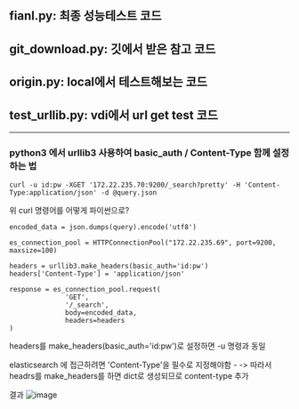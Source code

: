 ## fianl.py: 최종 성능테스트 코드

## git_download.py: 깃에서 받은 참고 코드

## origin.py: local에서 테스트해보는 코드

## test_urllib.py: vdi에서 url get test 코드

---

### python3 에서 urllib3 사용하여 basic_auth / Content-Type 함께 설정하는 법

```
curl -u id:pw -XGET '172.22.235.70:9200/_search?pretty' -H 'Content-Type:application/json' -d @query.json
```
위 curl 명령어를 어떻게 파이썬으로?

```
encoded_data = json.dumps(query).encode('utf8')

es_connection_pool = HTTPConnectionPool("172.22.235.69", port=9200, maxsize=100)

headers = urllib3.make_headers(basic_auth='id:pw')
headers['Content-Type'] = 'application/json'

response = es_connection_pool.request(
              'GET',
              '/_search',
              body=encoded_data,
              headers=headers
)
```
headers를 make_headers(basic_auth='id:pw')로 설정하면 -u 명령과 동일

elasticsearch 에 접근하려면 'Content-Type'을 필수로 지정해야함 -
-> 따라서 headrs를 make_headers를 하면 dict로 생성되므로 content-type 추가

결과
![image](https://user-images.githubusercontent.com/29780972/137167384-11e65e4b-d8c0-4903-b7d5-92d8db744e6a.png)


